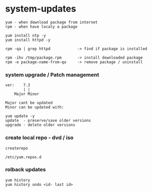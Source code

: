 # system-updates

```
yum - when download package from internet
rpm - when have localy a package
```
```
yum install ntp -y
yum install httpd -y

```
```
rpm -qa | grep httpd            -> find if package is installed

rpm -ihv /tmp/package.rpm       -> install downloaded package
rpm -e package-name-from-qa     -> remove package / uninstall

```

### system upgrade / Patch management
```
ver:    7.3
        | |
    Major Minor
```
```
Major cant be updated
Minor can be updated with:

yum update -y
update  - preserve/save older versions 
upgrade - delete older versions

```

### create local repo - dvd / iso
```
createrepo 

/etc/yum.repos.d
```

### rolback updates
```
yum history
yum history undo <id- last id>
```
